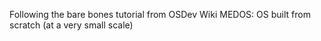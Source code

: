 Following the bare bones tutorial from OSDev Wiki
MEDOS: OS built from scratch (at a very small scale)

